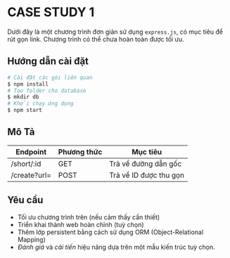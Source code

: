 # CASE STUDY 1

Dưới đây là một chương trình đơn giản sử dụng `express.js`, có mục tiêu để rút gọn link. Chương trình có thể chưa hoàn toàn được tối ưu.

## Hướng dẫn cài đặt

```sh
# Cài đặt các gói liên quan
$ npm install
# Tạo folder cho database
$ mkdir db
# Khởi chạy ứng dụng
$ npm start
```

## Mô Tả

| Endpoint     | Phương thức | Mục tiêu               |
| ------------ | ----------- | ---------------------- |
| /short/:id   | GET         | Trả về đường dẫn gốc   |
| /create?url= | POST        | Trả về ID được thu gọn |

## Yêu cầu

- Tối ưu chương trình trên (nếu cảm thấy cần thiết)
- Triển khai thành web hoàn chỉnh (tuỳ chọn)
- Thêm lớp persistent bằng cách sử dụng ORM (Object-Relational Mapping)
- _Đánh giá_ và _cải tiến_ hiệu năng dựa trên một mẫu kiến trúc tuỳ chọn.
